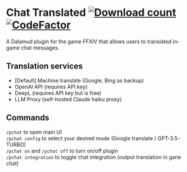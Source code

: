 # Chat Translated [![Download count](https://img.shields.io/endpoint?url=https://qzysathwfhebdai6xgauhz4q7m0mzmrf.lambda-url.us-east-1.on.aws/ChatTranslated)](https://github.com/kelvin124124/ChatTranslated) [![CodeFactor](https://www.codefactor.io/repository/github/kelvin124124/chattranslated/badge)](https://www.codefactor.io/repository/github/kelvin124124/chattranslated)
A Dalamud plugin for the game FFXIV that allows users to translated in-game chat messages.

## Translation services
- \[Default] Machine translate (Google, Bing as backup)  
- OpenAI API (requires API key)  
- DeepL (requires API key but is free)  
- LLM Proxy (self-hosted Claude haiku proxy)  

## Commands
```/pchat``` to open main UI  
```/pchat config``` to select your desired mode (Google translate / GPT-3.5-TURBO)  
```/pchat on``` and ```/pchat off``` to turn on/off plugin  
```/pchat integration``` to toggle chat integration (output translation in gane chat)
